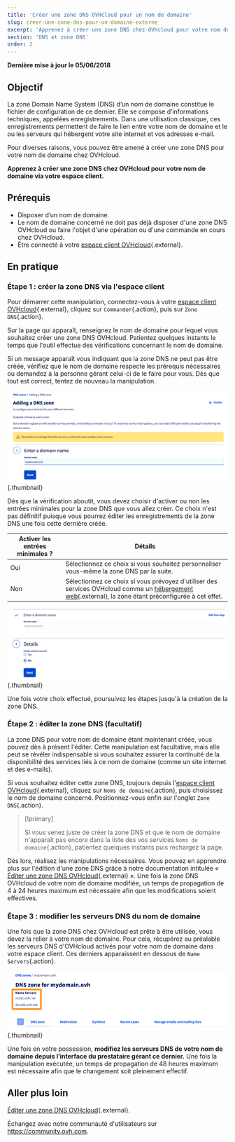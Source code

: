 ```yaml
---
title: 'Créer une zone DNS OVHcloud pour un nom de domaine'
slug: creer-une-zone-dns-pour-un-domaine-externe
excerpt: 'Apprenez à créer une zone DNS chez OVHcloud pour votre nom de domaine via votre espace client'
section: 'DNS et zone DNS'
order: 2
---
```


**Dernière mise à jour le 05/06/2018**

## Objectif

La zone Domain Name System (DNS) d’un nom de domaine constitue le fichier de configuration de ce dernier. Elle se compose d’informations techniques, appelées enregistrements. Dans une utilisation classique, ces enregistrements permettent de faire le lien entre votre nom de domaine et le ou les serveurs qui hébergent votre site internet et vos adresses e-mail.

Pour diverses raisons, vous pouvez être amené à créer une zone DNS pour votre nom de domaine chez OVHcloud.

**Apprenez à créer une zone DNS chez OVHcloud pour votre nom de domaine via votre espace client.**

## Prérequis

- Disposer d’un nom de domaine.
- Le nom de domaine concerné ne doit pas déjà disposer d'une zone DNS OVHcloud ou faire l'objet d'une opération ou d'une commande en cours chez OVHcloud.
- Être connecté à votre [espace client OVHcloud](https://www.ovh.com/auth/?action=gotomanager&from=https://www.ovh.com/fr/&ovhSubsidiary=fr){.external}.

## En pratique

### Étape 1 : créer la zone DNS via l'espace client

Pour démarrer cette manipulation, connectez-vous à votre [espace client OVHcloud](https://www.ovh.com/auth/?action=gotomanager&from=https://www.ovh.com/fr/&ovhSubsidiary=fr){.external}, cliquez sur `Commander`{.action}, puis sur `Zone DNS`{.action}.

Sur la page qui apparaît, renseignez le nom de domaine pour lequel vous souhaitez créer une zone DNS OVHcloud. Patientez quelques instants le temps que l'outil effectue des vérifications concernant le nom de domaine.

Si un message apparaît vous indiquant que la zone DNS ne peut pas être créée, vérifiez que le nom de domaine respecte les prérequis nécessaires ou demandez à la personne gérant celui-ci de le faire pour vous. Dès que tout est correct, tentez de nouveau la manipulation.

![dnszonecreate](images/dns-zone-create-step1.png){.thumbnail}

Dès que la vérification aboutit, vous devez choisir d'activer ou non les entrées minimales pour la zone DNS que vous allez créer. Ce choix n'est pas définitif puisque vous pourrez éditer les enregistrements de la zone DNS une fois cette dernière créée.

|Activer les entrées minimales ?|Détails|
|---|---|
|Oui|Sélectionnez ce choix si vous souhaitez personnaliser vous-même la zone DNS par la suite.|
|Non|Sélectionnez ce choix si vous prévoyez d'utiliser des services OVHcloud comme un [hébergement web](https://www.ovhcloud.com/fr/web-hosting/){.external}, la zone étant préconfigurée à cet effet.|

![dnszonecreate](images/dns-zone-create-step2.png){.thumbnail}

Une fois votre choix effectué, poursuivez les étapes jusqu'à la création de la zone DNS.

### Étape 2 : éditer la zone DNS (facultatif)

La zone DNS pour votre nom de domaine étant maintenant créée, vous pouvez dès à présent l'éditer. Cette manipulation est facultative, mais elle peut se révéler indispensable si vous souhaitez assurer la continuité de la disponibilité des services liés à ce nom de domaine (comme un site internet et des e-mails).

Si vous souhaitez éditer cette zone DNS, toujours depuis l'[espace client OVHcloud](https://www.ovh.com/auth/?action=gotomanager&from=https://www.ovh.com/fr/&ovhSubsidiary=fr){.external}, cliquez sur `Noms de domaine`{.action}, puis choisissez le nom de domaine concerné. Positionnez-vous enfin sur l'onglet `Zone DNS`{.action}.

> [!primary]
>
> Si vous venez juste de créer la zone DNS et que le nom de domaine n'apparaît pas encore dans la liste des vos services `Noms de domaine`{.action}, patientez quelques instants puis rechargez la page.
>

Dès lors, réalisez les manipulations nécessaires. Vous pouvez en apprendre plus sur l'édition d'une zone DNS grâce à notre documentation intitulée « [Éditer une zone DNS OVHcloud](https://docs.ovh.com/fr/domains/editer-ma-zone-dns/){.external} ». Une fois la zone DNS OVHcloud de votre nom de domaine modifiée, un temps de propagation de 4 à 24 heures maximum est nécessaire afin que les modifications soient effectives.

### Étape 3 : modifier les serveurs DNS du nom de domaine

Une fois que la zone DNS chez OVHcloud est prête à être utilisée, vous devez la relier à votre nom de domaine. Pour cela, récupérez au préalable les serveurs DNS d'OVHcloud activés pour votre nom de domaine dans votre espace client. Ces derniers apparaissent en dessous de `Name Servers`{.action}.

![dnszonecreate](images/dns-zone-create-step3.png){.thumbnail}

Une fois en votre possession, **modifiez les serveurs DNS de votre nom de domaine depuis l’interface du prestataire gérant ce dernier.** Une fois la manipulation exécutée, un temps de propagation de 48 heures maximum est nécessaire afin que le changement soit pleinement effectif.

## Aller plus loin

[Éditer une zone DNS OVHcloud](https://docs.ovh.com/fr/domains/editer-ma-zone-dns/){.external}.

Échangez avec notre communauté d'utilisateurs sur <https://community.ovh.com>.